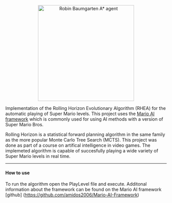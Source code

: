 <p align="center">
<img width="300" height="300" alt="Robin Baumgarten A* agent" src="https://github.com/SebastianEsp/RollingMario/blob/master/img/Mario.gif">
</p>

Implementation of the Rolling Horizon Evolutionary Algorithm (RHEA) for the automatic playing of Super Mario levels. 
This project uses the [Mario AI framework](https://github.com/amidos2006/Mario-AI-Framework) which is commonly used for using AI methods with a version of Super Mario Bros.

Rolling Horizon is a statistical forward planning algorithm in the same family as the more popular Monte Carlo Tree Search (MCTS). This project was done as part of a course on artifical intelligence in video games.
The implemeted algorithm is capable of succesfully playing a wide variety of Super Mario levels in real time.

------
#### How to use
To run the algorithm open the PlayLevel file and execute.
Additonal information about the framework can be found on the Mario AI framework [github] (https://github.com/amidos2006/Mario-AI-Framework)
